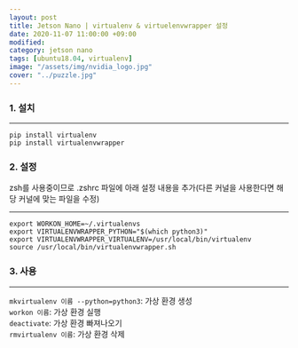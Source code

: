 ```yaml
---
layout: post
title: Jetson Nano | virtualenv & virtuelenvwrapper 설정
date: 2020-11-07 11:00:00 +09:00
modified: 
category: jetson nano
tags: [ubuntu18.04, virtualenv]
image: "/assets/img/nvidia_logo.jpg"
cover: "../puzzle.jpg"
---
```


### 1. 설치
---
```
pip install virtualenv
pip install virtualenvwrapper
```

### 2. 설정

zsh를 사용중이므로 .zshrc 파일에 아래 설정 내용을 추가(다른 커널을 사용한다면 해당 커널에 맞는 파일을 수정)

---
```
export WORKON_HOME=~/.virtualenvs
export VIRTUALENVWRAPPER_PYTHON="$(which python3)"
export VIRTUALENVWRAPPER_VIRTUALENV=/usr/local/bin/virtualenv
source /usr/local/bin/virtualenvwrapper.sh
```

### 3. 사용  
---
`mkvirtualenv 이름 --python=python3`: 가상 환경 생성  
`workon 이름`: 가상 환경 실행  
`deactivate`: 가상 환경 빠져나오기  
`rmvirtualenv 이름`: 가상 환경 삭제  
